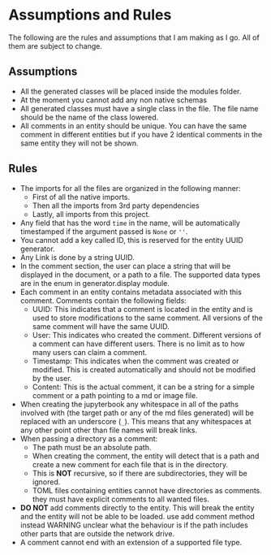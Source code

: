 # Assumptions and Rules

The following are the rules and assumptions that I am making as I go. 
All of them are subject to change.

## Assumptions

- All the generated classes will be placed inside the modules folder.
- At the moment you cannot add any non native schemas
- All generated classes must have a single class in the file. 
The file name should be the name of the class lowered.
- All comments in an entity should be unique. You can have the same comment in different entities but if you have 2 
identical comments in the same entity they will not be shown.

## Rules

- The imports for all the files are organized in the following manner:
  - First of all the native imports.
  - Then all the imports from 3rd party dependencies
  - Lastly, all imports from this project.
- Any field that has the word `time` in the name, will be automatically timestamped
if the argument passed is `None` or `''`.
- You cannot add a key called ID, this is reserved for the entity UUID generator.
- Any Link is done by a string UUID.
- In the comment section, the user can place a string that will be displayed in the document, or a path to a file.
The supported data types are in the enum in generator.display module.
- Each comment in an entity contains metadata associated with this comment. Comments contain the following fields:
  * UUID: This indicates that a comment is located in the entity and is used to store modifications to the same comment. All versions of the same comment will have the same UUID.
  * User: This indicates who created the comment. Different versions of a comment can have different users. There is no limit as to how many users can claim a comment.
  * Timestamp: This indicates when the comment was created or modified. This is created automatically and should not be modified by the user.
  * Content: This is the actual comment, it can be a string for a simple comment or a path pointing to a md or image file.
- When creating the jupyterbook any whitespace in all of the paths involved with (the target path or any of the md files generated) will be replaced with an underscore (`_`).
This means that any whitespaces at any other point other than file names will break links.
- When passing a directory as a comment:
  * The path must be an absolute path.
  * When creating the comment, the entity will detect that is a path and create a new comment for each file that is in the directory.
  * This is **NOT** recursive, so if there are subdirectories, they will be ignored.
  * TOML files containing entities cannot have directories as comments. they must have explicit comments to all wanted files.
- **DO NOT** add comments directly to the entity. This will break the entity and the entity will not be able to be loaded. use add comment method instead
WARNING unclear what the behaviour is if the path includes other parts that are outside the network drive.
- A comment cannot end with an extension of a supported file type.